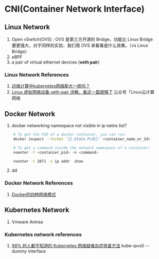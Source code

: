 # CNI(Container Network Interface)

## Linux Network
1. Open vSwitch(OVS) : OVS 是第三方开源的 Bridge，功能比 Linux Bridge 要更强大，对于同样的实验，我们用 OVS 来看看是什么效果。（vs Linux Bridge）
2. eBPF
3. a pair of virtual ethernet devices (**veth pair**)


### Linux Network References
1. [边缘计算中kubernetes网络能大一统吗？](https://www.it610.com/article/1280832903722319872.htm)
2. [Linux 虚拟网络设备 veth-pair 详解，看这一篇就够了](https://www.cnblogs.com/bakari/p/10613710.html) 公众号「Linux云计算网络


## Docker Network

1. docker networking namespace not visible in ip netns list?
```bash
    # To get the PID of a docker container, you can run:
    docker inspect --format '{{.State.Pid}}' <container_name_or_Id>

    # To get a command inside the network namespace of a container:
    nsenter -t <contanier_pid> -n <command>

    nsenter -t 2871 -n ip addr  show
```
2. dd

### Docker Network References
1. [Docker的四种网络模式](https://blog.csdn.net/huanongying123/article/details/73556634)

## Kubernetes Network

1. Vmware Antrea


### Kubernetes network references
1. [99% 的人都不知道的 Kubernetes 网络疑难杂症排查方法](https://juejin.im/post/5d53a12d518825026b36bf33) kube-ipvs0 --dummy interface